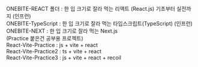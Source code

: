 ONEBITE-REACT 폴더 : 한 입 크기로 잘라 먹는 리액트 (React.js) 기초부터 실전까지 (인프런)   
ONEBITE-TypeScript : 한 입 크기로 잘라 먹는 타입스크립트(TypeScript) (인프런)   
ONEBITE-NEXT : 한 입 크기로 잘라 먹는 Next.js  
(Practice 붙은건 공부용 프로젝트)  
React-Vite-Practice : js + vite + react  
React-Vite-Practice2 : ts + vite + react  
React-Vite-Practice3 : js + vite + react + recoil  
